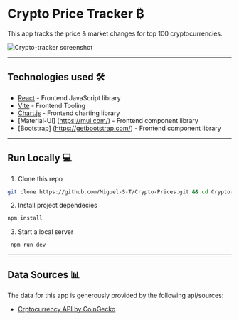 # Crypto Price Tracker ₿

This app tracks the price & market changes for top 100 cryptocurrencies.

![Crypto-tracker screenshot](https://github.com/Miguel-S-T/Crypto-Prices/assets/70488920/a5745800-37ca-44bc-a160-40f0f309a672)

---

## Technologies used 🛠️

- [React](https://es.reactjs.org/) - Frontend JavaScript library
- [Vite](https://vitejs.dev/) - Frontend Tooling
- [Chart.js](https://www.chartjs.org/) - Frontend charting library
- [Material-UI] (https://mui.com/) - Frontend component library
- [Bootstrap] (https://getbootstrap.com/) - Frontend component library

---

## Run Locally 💻

1. Clone this repo

```bash
git clone https://github.com/Miguel-S-T/Crypto-Prices.git && cd Crypto-Prices
```

2. Install project dependecies

```bash
npm install
```

3. Start a local server

```bash
 npm run dev
```

---

## Data Sources 📊

The data for this app is generously provided by the following api/sources:

- [Crptocurrency API by CoinGecko](https://www.coingecko.com/en/api)
